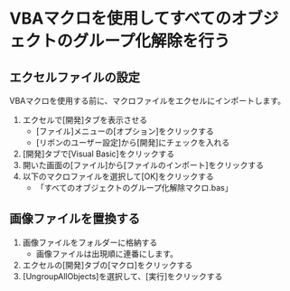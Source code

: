 # VBAマクロを使用してすべてのオブジェクトのグループ化解除を行う

## エクセルファイルの設定
VBAマクロを使用する前に、マクロファイルをエクセルにインポートします。

1. エクセルで[開発]タブを表示させる
   - [ファイル]メニューの[オプション]をクリックする
   - [リボンのユーザー設定]から[開発]にチェックを入れる
2. [開発]タブで[Visual Basic]をクリックする
3. 開いた画面の[ファイル]から[ファイルのインポート]をクリックする
4. 以下のマクロファイルを選択して[OK]をクリックする
   - 「すべてのオブジェクトのグループ化解除マクロ.bas」


## 画像ファイルを置換する

1. 画像ファイルをフォルダーに格納する
   - 画像ファイルは出現順に連番にします。
2. エクセルの[開発]タブの[マクロ]をクリックする
3. [UngroupAllObjects]を選択して、[実行]をクリックする